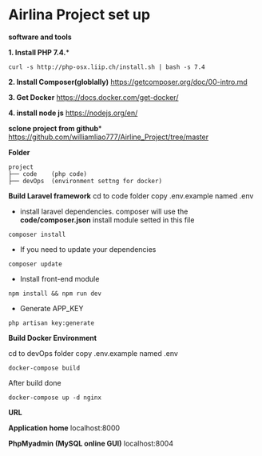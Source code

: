 # Airlina Project set up

**software and tools**

**1. Install PHP 7.4.***
```
curl -s http://php-osx.liip.ch/install.sh | bash -s 7.4
```
**2. Install Composer(globlally)**
https://getcomposer.org/doc/00-intro.md

**3. Get Docker**
https://docs.docker.com/get-docker/

**4. install node js**
https://nodejs.org/en/

**sclone project from github***
https://github.com/williamliao777/Airline_Project/tree/master

**Folder**
```
project
├── code    (php code)
├── devOps  (environment settng for docker)
```

**Build Laravel framework**
cd to code folder
copy .env.example  named .env

* install laravel dependencies.
composer will use the **code/composer.json**   install module setted in this file 

```
composer install
```
* If you need to update your dependencies
```
composer update
```
* Install front-end module
```
npm install && npm run dev
```
* Generate APP_KEY
```
php artisan key:generate
```

**Build Docker Environment**

cd to devOps folder
copy .env.example  named .env 
```
docker-compose build
```
After build done
```
docker-compose up -d nginx
```

**URL**

**Application home**
localhost:8000

**PhpMyadmin (MySQL online GUI)**
localhost:8004
